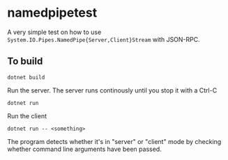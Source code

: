 # namedpipetest

A very simple test on how to use `System.IO.Pipes.NamedPipe{Server,Client}Stream` with JSON-RPC.

## To build

```
dotnet build
```

Run the server.  The server runs continously until you stop it with a Ctrl-C

```
dotnet run
```

Run the client

```
dotnet run -- <something>
```

The program detects whether it's in "server" or "client" mode by
checking whether command line arguments have been passed.
